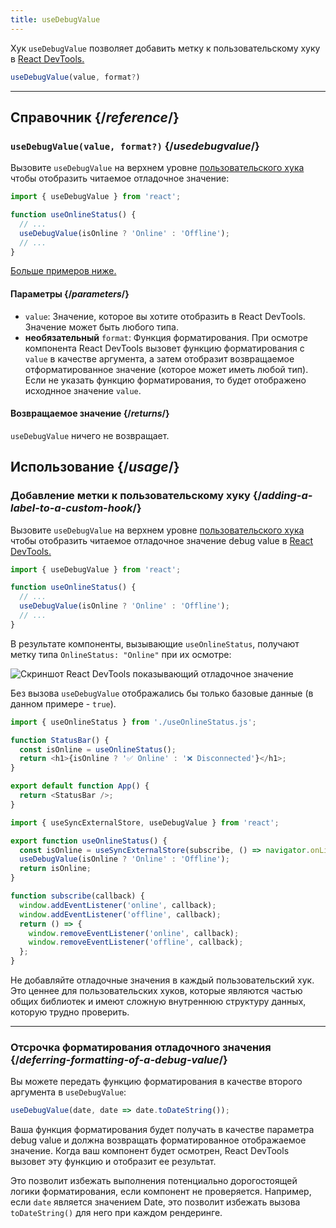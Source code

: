 ```yaml
---
title: useDebugValue
---
```


<Intro>

Хук `useDebugValue` позволяет добавить метку к пользовательскому хуку в [React DevTools.](/learn/react-developer-tools)

```js
useDebugValue(value, format?)
```

</Intro>

<InlineToc />

---

## Справочник {/*reference*/}

### `useDebugValue(value, format?)` {/*usedebugvalue*/}

Вызовите `useDebugValue` на верхнем уровне [пользовательского хука](/learn/reusing-logic-with-custom-hooks) чтобы отобразить читаемое отладочное значение:

```js
import { useDebugValue } from 'react';

function useOnlineStatus() {
  // ...
  useDebugValue(isOnline ? 'Online' : 'Offline');
  // ...
}
```

[Больше примеров ниже.](#usage)

#### Параметры {/*parameters*/}

* `value`: Значение, которое вы хотите отобразить в React DevTools. Значение может быть любого типа.
* **необязательный** `format`: Функция форматирования. При осмотре компонента React DevTools вызовет функцию форматирования с `value` в качестве аргумента, а затем отобразит возвращаемое отформатированное значение (которое может иметь любой тип). Если не указать функцию форматирования, то будет отображено исходнное значение `value`.

#### Возвращаемое значение {/*returns*/}

`useDebugValue` ничего не возвращает.

## Использование {/*usage*/}

### Добавление метки к пользовательскому хуку {/*adding-a-label-to-a-custom-hook*/}

Вызовите `useDebugValue` на верхнем уровне [пользовательского хука](/learn/reusing-logic-with-custom-hooks) чтобы отобразить читаемое отладочное значение <CodeStep step={1}>debug value</CodeStep> в [React DevTools.](/learn/react-developer-tools)

```js [[1, 5, "isOnline ? 'Online' : 'Offline'"]]
import { useDebugValue } from 'react';

function useOnlineStatus() {
  // ...
  useDebugValue(isOnline ? 'Online' : 'Offline');
  // ...
}
```

В результате компоненты, вызывающие `useOnlineStatus`, получают метку типа `OnlineStatus: "Online"` при их осмотре:

![Скриншот React DevTools показывающий отладочное значение](/images/docs/react-devtools-usedebugvalue.png)

Без вызова `useDebugValue` отображались бы только базовые данные (в данном примере - `true`).

<Sandpack>

```js
import { useOnlineStatus } from './useOnlineStatus.js';

function StatusBar() {
  const isOnline = useOnlineStatus();
  return <h1>{isOnline ? '✅ Online' : '❌ Disconnected'}</h1>;
}

export default function App() {
  return <StatusBar />;
}
```

```js useOnlineStatus.js active
import { useSyncExternalStore, useDebugValue } from 'react';

export function useOnlineStatus() {
  const isOnline = useSyncExternalStore(subscribe, () => navigator.onLine, () => true);
  useDebugValue(isOnline ? 'Online' : 'Offline');
  return isOnline;
}

function subscribe(callback) {
  window.addEventListener('online', callback);
  window.addEventListener('offline', callback);
  return () => {
    window.removeEventListener('online', callback);
    window.removeEventListener('offline', callback);
  };
}
```

</Sandpack>

<Note>

Не добавляйте отладочные значения в каждый пользовательский хук. Это ценнее для пользовательских хуков, которые являются частью общих библиотек и имеют сложную внутреннюю структуру данных, которую трудно проверить.

</Note>

---

### Отсрочка форматирования отладочного значения {/*deferring-formatting-of-a-debug-value*/}

Вы можете передать функцию форматирования в качестве второго аргумента в `useDebugValue`:

```js [[1, 1, "date", 18], [2, 1, "date.toDateString()"]]
useDebugValue(date, date => date.toDateString());
```
Ваша функция форматирования будет получать в качестве параметра <CodeStep step={1}>debug value</CodeStep> и должна возвращать <CodeStep step={2}>форматированное отображаемое значение</CodeStep>. Когда ваш компонент будет осмотрен, React DevTools вызовет эту функцию и отобразит ее результат.

Это позволит избежать выполнения потенциально дорогостоящей логики форматирования, если компонент не проверяется. Например, если `date` является значением Date, это позволит избежать вызова `toDateString()` для него при каждом рендеринге.
